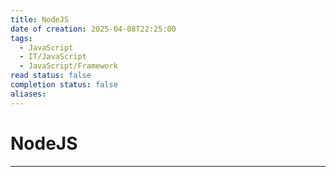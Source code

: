 ```yaml
---
title: NodeJS
date of creation: 2025-04-08T22:25:00
tags:
  - JavaScript
  - IT/JavaScript
  - JavaScript/Framework
read status: false
completion status: false
aliases:
---
```

# NodeJS
---
